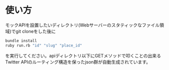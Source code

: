 # 使い方
モックAPIを設置したいディレクトリ(Webサーバーのスタティックなファイル領域)でgit cloneをした後に

```bash
bundle install
ruby run.rb "id" "slug" "place_id"
```

を実行してください。apiディレクトリ以下にGETメソッドで叩くことの出来るTwitter APIのルーティング構造を保ったjson群が自動生成されています。